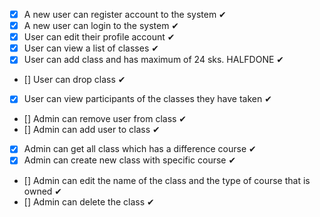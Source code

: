 
- [x] A new user can register account to the system ✔
- [x] A new user can login to the system ✔
- [x] User can edit their profile account ✔
- [x] User can view a list of classes ✔
- [x] User can add class and has maximum of 24 sks. HALFDONE ✔
- [] User can drop class ✔
- [x] User can view participants of the classes they have taken ✔
- [] Admin can remove user from class ✔
- [] Admin can add user to class ✔
- [x] Admin can get all class which has a difference course ✔
- [x] Admin can create new class with specific course ✔
- [] Admin can edit the name of the class and the type of course that is owned ✔
- [] Admin can delete the class ✔
